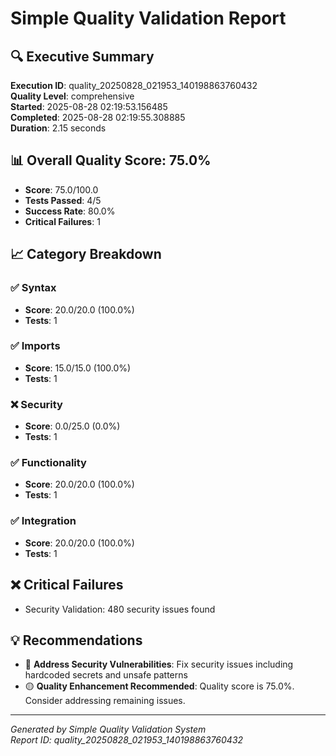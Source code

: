 # Simple Quality Validation Report

## 🔍 Executive Summary

**Execution ID**: quality_20250828_021953_140198863760432  
**Quality Level**: comprehensive  
**Started**: 2025-08-28 02:19:53.156485  
**Completed**: 2025-08-28 02:19:55.308885  
**Duration**: 2.15 seconds

## 📊 Overall Quality Score: 75.0%

- **Score**: 75.0/100.0
- **Tests Passed**: 4/5
- **Success Rate**: 80.0%
- **Critical Failures**: 1

## 📈 Category Breakdown

### ✅ Syntax
- **Score**: 20.0/20.0 (100.0%)
- **Tests**: 1

### ✅ Imports
- **Score**: 15.0/15.0 (100.0%)
- **Tests**: 1

### ❌ Security
- **Score**: 0.0/25.0 (0.0%)
- **Tests**: 1

### ✅ Functionality
- **Score**: 20.0/20.0 (100.0%)
- **Tests**: 1

### ✅ Integration
- **Score**: 20.0/20.0 (100.0%)
- **Tests**: 1

## ❌ Critical Failures

- Security Validation: 480 security issues found

## 💡 Recommendations

- 🔴 **Address Security Vulnerabilities**: Fix security issues including hardcoded secrets and unsafe patterns
- 🟡 **Quality Enhancement Recommended**: Quality score is 75.0%. Consider addressing remaining issues.

---
*Generated by Simple Quality Validation System*  
*Report ID: quality_20250828_021953_140198863760432*

